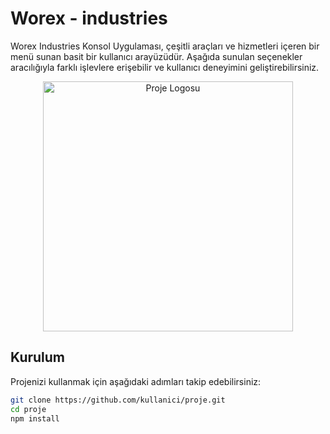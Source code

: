 <!-- Başlık -->
# Worex - industries
<!-- Kısa Açıklama -->
Worex Industries Konsol Uygulaması, çeşitli araçları ve hizmetleri içeren bir menü sunan basit bir kullanıcı arayüzüdür. Aşağıda sunulan seçenekler aracılığıyla farklı işlevlere erişebilir ve kullanıcı deneyimini geliştirebilirsiniz.

<!-- Proje Logosu -->
<p align="center">
  <img src="https://i.hizliresim.com/oizit5v.png" alt="Proje Logosu" width="400">
</p>

<!-- Kurulum -->
## Kurulum

Projenizi kullanmak için aşağıdaki adımları takip edebilirsiniz:

```bash
git clone https://github.com/kullanici/proje.git
cd proje
npm install
